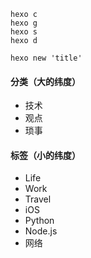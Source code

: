 ```
hexo c
hexo g
hexo s
hexo d

hexo new 'title'
```

#### 分类（大的纬度）
* 技术
* 观点
* 琐事


#### 标签（小的纬度）
* Life
* Work
* Travel
* iOS
* Python
* Node.js
* 网络